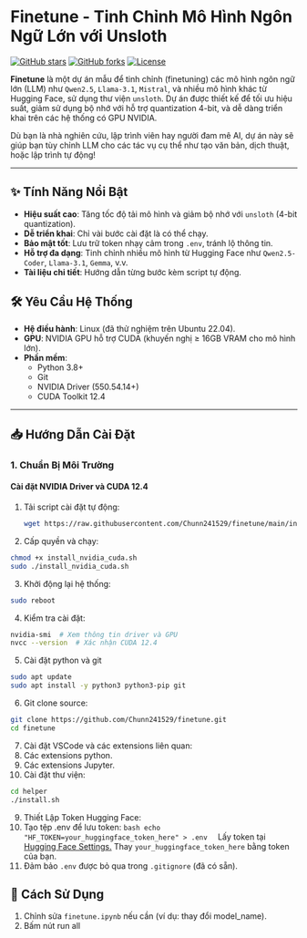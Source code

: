 # Finetune - Tinh Chỉnh Mô Hình Ngôn Ngữ Lớn với Unsloth

[![GitHub stars](https://img.shields.io/github/stars/Chunn241529/finetune?style=social)](https://github.com/Chunn241529/finetune/stargazers)
[![GitHub forks](https://img.shields.io/github/forks/Chunn241529/finetune?style=social)](https://github.com/Chunn241529/finetune/network)
[![License](https://img.shields.io/badge/license-MIT-blue.svg)](https://github.com/Chunn241529/finetune/blob/main/LICENSE)

**Finetune** là một dự án mẫu để tinh chỉnh (finetuning) các mô hình ngôn ngữ lớn (LLM) như `Qwen2.5`, `Llama-3.1`, `Mistral`, và nhiều mô hình khác từ Hugging Face, sử dụng thư viện `unsloth`. Dự án được thiết kế để tối ưu hiệu suất, giảm sử dụng bộ nhớ với hỗ trợ quantization 4-bit, và dễ dàng triển khai trên các hệ thống có GPU NVIDIA.

Dù bạn là nhà nghiên cứu, lập trình viên hay người đam mê AI, dự án này sẽ giúp bạn tùy chỉnh LLM cho các tác vụ cụ thể như tạo văn bản, dịch thuật, hoặc lập trình tự động!

---

## ✨ Tính Năng Nổi Bật
- **Hiệu suất cao**: Tăng tốc độ tải mô hình và giảm bộ nhớ với `unsloth` (4-bit quantization).
- **Dễ triển khai**: Chỉ vài bước cài đặt là có thể chạy.
- **Bảo mật tốt**: Lưu trữ token nhạy cảm trong `.env`, tránh lộ thông tin.
- **Hỗ trợ đa dạng**: Tinh chỉnh nhiều mô hình từ Hugging Face như `Qwen2.5-Coder`, `Llama-3.1`, `Gemma`, v.v.
- **Tài liệu chi tiết**: Hướng dẫn từng bước kèm script tự động.

## 🛠 Yêu Cầu Hệ Thống
- **Hệ điều hành**: Linux (đã thử nghiệm trên Ubuntu 22.04).
- **GPU**: NVIDIA GPU hỗ trợ CUDA (khuyến nghị ≥ 16GB VRAM cho mô hình lớn).
- **Phần mềm**: 
  - Python 3.8+
  - Git
  - NVIDIA Driver (550.54.14+)
  - CUDA Toolkit 12.4

---

## 📥 Hướng Dẫn Cài Đặt

### 1. Chuẩn Bị Môi Trường

#### Cài đặt NVIDIA Driver và CUDA 12.4
1. Tải script cài đặt tự động:
   ```bash
   wget https://raw.githubusercontent.com/Chunn241529/finetune/main/install_nvidia_cuda.sh
   ```
2. Cấp quyền và chạy:
  ```bash
  chmod +x install_nvidia_cuda.sh
  sudo ./install_nvidia_cuda.sh
  ```
3. Khởi động lại hệ thống:
  ```bash
  sudo reboot
  ```
4. Kiểm tra cài đặt:
  ```bash
  nvidia-smi  # Xem thông tin driver và GPU
  nvcc --version  # Xác nhận CUDA 12.4
  ```
5. Cài đặt python và git
  ```bash
  sudo apt update
  sudo apt install -y python3 python3-pip git
  ```
6. Git clone source:
  ```bash
  git clone https://github.com/Chunn241529/finetune.git
  cd finetune
  ```
7. Cài đặt VSCode và các extensions liên quan:
  1. Các extensions python.
  2. Các extensions Jupyter.
8. Cài đặt thư viện:
  ```bash
  cd helper
  ./install.sh
  ```
9. Thiết Lập Token Hugging Face:
  1. Tạo tệp .env để lưu token:
    ```bash
    echo "HF_TOKEN=your_huggingface_token_here" > .env 
    ```
    Lấy token tại [Hugging Face Settings.](https://huggingface.co/settings/tokens)
    Thay `your_huggingface_token_here` bằng token của bạn.
  2. Đảm bảo `.env` được bỏ qua trong `.gitignore` (đã có sẵn).


## 🚀 Cách Sử Dụng
1. Chỉnh sửa `finetune.ipynb` nếu cần (ví dụ: thay đổi model_name).
2. Bấm nút run all
